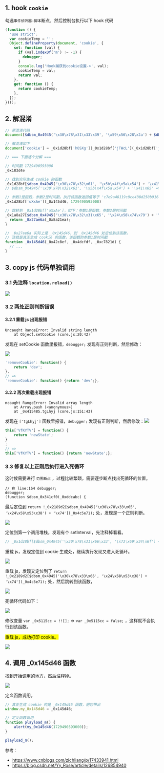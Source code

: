 ## 1. hook `cookie`

勾选`事件侦听器-脚本`断点，然后控制台执行以下 hook 代码

```js
(function () {
  'use strict';
  var cookieTemp = '';
  Object.defineProperty(document, 'cookie', {
    set: function (val) {
      if (val.indexOf('m') != -1) {
        debugger;
      }
      console.log('Hook捕获到cookie设置->', val);
      cookieTemp = val;
      return val;
    },
    get: function () {
      return cookieTemp;
    },
  });
})();
```

## 2. 解混淆

```js
// 原混淆代码
document[$dbsm_0x4945('\x30\x78\x31\x33\x39', '\x59\x56\x28\x2a') + $dbsm_0x4945('\x30\x78\x31\x30\x39', '\x58\x61\x52\x61')] = _0x1d28bf['\x68\x4f\x53' + '\x58\x67'](_0x1d28bf['\x6a\x54\x57' + '\x63\x4c'](_0x1d28bf[$dbsm_0x4945('\x30\x78\x33', '\x62\x24\x4f\x61') + '\x63\x4c'](_0x1d28bf[$dbsm_0x4945('\x30\x78\x36', '\x6a\x5b\x76\x57') + '\x63\x4c'](_0x1d28bf[$dbsm_0x4945('\x30\x78\x31\x39\x61', '\x62\x24\x4f\x61') + '\x72\x44'](_0x1d28bf[$dbsm_0x4945('\x30\x78\x33\x65\x35', '\x24\x58\x74\x79') + '\x6c\x66']('\x6d', _0x1d28bf[$dbsm_0x4945('\x30\x78\x61', '\x6a\x5b\x76\x57') + '\x65\x53'](_0x454d41)), '\x3d'), _0x1d28bf[$dbsm_0x4945('\x30\x78\x32\x61', '\x5b\x4f\x5a\x54') + '\x41\x65'](_0x145d46, _0x103d4e)), '\x7c'), _0x103d4e), _0x1d28bf['\x4e\x66\x66' + '\x70\x58']);

// 解混淆如下
document['cookie'] = _0x1d28bf['hOSXg'](_0x1d28bf['jTWcL'](_0x1d28bf['jTWcL'](_0x1d28bf['jTWcL'](_0x1d28bf['dyTrD'](_0x1d28bf['oIAlf']('m', _0x1d28bf['GiEeS'](_0x454d41)), '='), _0x1d28bf['uXxAe'](_0x145d46, _0x103d4e)), '|'), _0x103d4e), _0x1d28bf['NffpX']);

// === 下面逐个分解 ===

// 时间戳 1729490593000
_0x103d4e

// 找到实际生成 cookie 的函数
_0x1d28bf[$dbsm_0x4945('\x30\x78\x32\x61', '\x5b\x4f\x5a\x54') + '\x41\x65']
// $dbsm_0x4945('\x30\x78\x32\x61', '\x5b\x4f\x5a\x54') + '\x41\x65' => 'uXxAe'

// 参数1是函数，参数2是时间戳，执行该函数返回值等于 'c7e9a48119c8ce438d250b916c870db1'
_0x1d28bf['uXxAe'](_0x145d46, 1729490593000)

// 跳转到 _0x1d28bf['uXxAe']，如下：参数1是函数，参数2是时间戳
_0x1a8a27[$dbsm_0x4945('\x30\x78\x32\x31\x65', '\x24\x58\x74\x79') + '\x41\x65'] = function(_0x27ae6a, _0x8a21ea) {
  return _0x27ae6a(_0x8a21ea);
}

// _0x27ae6a 实际上是 _0x145d46，到 _0x145d46 处定位到该函数，
// 该就是真正生成 cookie 的函数，该函数的参数1是时间戳
function _0x145d46(_0x42c8ef, _0x4dcfdf, _0xc7821d) {
  // ...
}
```

## 3. copy js 代码单独调用

### 3.1 先注释 `location.reload()`

![](https://gitee.com/zloooong/image_store/raw/master/img/202410231629413.png)

### 3.2 两处正则判断错误

#### 3.2.1 重载 js 出现报错

```
Uncaught RangeError: Invalid string length
    at Object.setCookie (core.js:20:42)
```

发现在 setCookie 函数里报错，`debugger;` 发现有正则判断，然后修改：

![](https://gitee.com/zloooong/image_store/raw/master/img/202410231459806.png)

```js
'removeCookie': function() {
    return 'dev';
},
// =>
'removeCookie': function() {return 'dev';},
```

#### 3.2.2 再次重载出现报错

```
ncaught RangeError: Invalid array length
    at Array.push (<anonymous>)
    at _0x415485.tgLhyj (core.js:151:43)
```

发现在 `['tgLhyj']` 函数里报错，`debugger;` 发现有正则判断，然后修改：![](https://gitee.com/zloooong/image_store/raw/master/img/202410231507108.png)

```js
this['VfKYTV'] = function() {
    return 'newState';
}
;
// =>
this['VfKYTV'] = function() {return 'newState';};
```

### 3.3 修复以上正则后执行进入死循环

这时候需要进行 `范围断点` ，过程比较繁琐，需要逐步断点找出死循环的位置。

```
// 在 line:164 debugger;
debugger;
(function $dbsm_0x341cf0(_0xddcabc) {
```

最后定位到 `return !_0x2189d2[$dbsm_0x4945('\x30\x78\x33\x65', '\x24\x58\x53\x38') + '\x74'](_0x4c5e71);` 处，发现是一个正则判断。

![](https://gitee.com/zloooong/image_store/raw/master/img/%E5%8A%A8%E7%94%BB-tuya.gif)

定位到第一个调用堆栈，发现有个 setInterval，先注释掉看看。

```js
// _0x1d28bf[$dbsm_0x4945('\x30\x78\x31\x66\x33', '\x73\x69\x34\x6f') + '\x5a\x66'](setInterval, _0x1d28bf[$dbsm_0x4945('\x30\x78\x63\x31', '\x51\x45\x30\x61') + '\x65\x53'](_0x454d41), 0x1f4);
```

重载 js，发现定位到 cookie 生成处，继续执行发现又进入死循环。

![](https://gitee.com/zloooong/image_store/raw/master/img/202410231648728.png)

重载 js，发现又定位到了 `return !_0x2189d2[$dbsm_0x4945('\x30\x78\x33\x65', '\x24\x58\x53\x38') + '\x74'](_0x4c5e71);` 处，然后跳转到该函数，

![](https://gitee.com/zloooong/image_store/raw/master/img/202410231753062.png)

死循环代码如下：

![](https://gitee.com/zloooong/image_store/raw/master/img/image-20241023175538728.png)

修改变量 `var _0x5115cc = !![];` => `var _0x5115cc = false;` ，这样就不会执行到该函数。

<marK>重载 js，成功打印 cookie。</mark>

![](https://gitee.com/zloooong/image_store/raw/master/img/202410231807133.png)

## 4. 调用 _0x145d46 函数

找到开始调用的地方，然后注释掉。

![](https://gitee.com/zloooong/image_store/raw/master/img/202410231815056.png)

定义函数调用。

```js
// 真正生成 cookie 的是 _0x145d46 函数，把它带出
window.my_0x145d46 = _0x145d46;

// 定义函数调用
function playload_m() {
    alert(my_0x145d46(1729490593000));
}

playload_m();
```

参考：
- https://www.cnblogs.com/zichliang/p/17433941.html
- https://blog.csdn.net/Yy_Rose/article/details/126854940